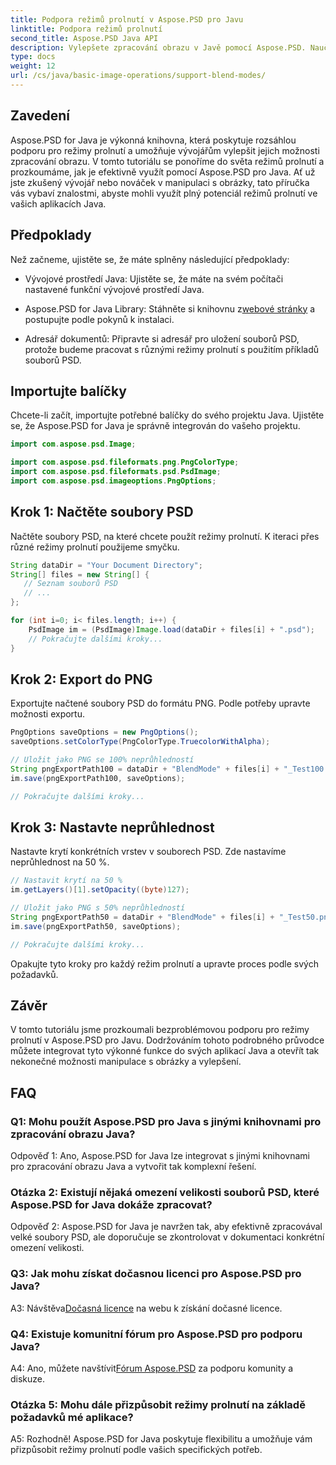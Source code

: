 ```yaml
---
title: Podpora režimů prolnutí v Aspose.PSD pro Javu
linktitle: Podpora režimů prolnutí
second_title: Aspose.PSD Java API
description: Vylepšete zpracování obrazu v Javě pomocí Aspose.PSD. Naučte se využívat režimy prolnutí pro úžasné efekty.
type: docs
weight: 12
url: /cs/java/basic-image-operations/support-blend-modes/
---
```

## Zavedení

Aspose.PSD for Java je výkonná knihovna, která poskytuje rozsáhlou podporu pro režimy prolnutí a umožňuje vývojářům vylepšit jejich možnosti zpracování obrazu. V tomto tutoriálu se ponoříme do světa režimů prolnutí a prozkoumáme, jak je efektivně využít pomocí Aspose.PSD pro Java. Ať už jste zkušený vývojář nebo nováček v manipulaci s obrázky, tato příručka vás vybaví znalostmi, abyste mohli využít plný potenciál režimů prolnutí ve vašich aplikacích Java.

## Předpoklady

Než začneme, ujistěte se, že máte splněny následující předpoklady:

- Vývojové prostředí Java: Ujistěte se, že máte na svém počítači nastavené funkční vývojové prostředí Java.

- Aspose.PSD for Java Library: Stáhněte si knihovnu z[webové stránky](https://releases.aspose.com/psd/java/) a postupujte podle pokynů k instalaci.

- Adresář dokumentů: Připravte si adresář pro uložení souborů PSD, protože budeme pracovat s různými režimy prolnutí s použitím příkladů souborů PSD.

## Importujte balíčky

Chcete-li začít, importujte potřebné balíčky do svého projektu Java. Ujistěte se, že Aspose.PSD for Java je správně integrován do vašeho projektu.

```java
import com.aspose.psd.Image;

import com.aspose.psd.fileformats.png.PngColorType;
import com.aspose.psd.fileformats.psd.PsdImage;
import com.aspose.psd.imageoptions.PngOptions;
```

## Krok 1: Načtěte soubory PSD

Načtěte soubory PSD, na které chcete použít režimy prolnutí. K iteraci přes různé režimy prolnutí použijeme smyčku.

```java
String dataDir = "Your Document Directory";
String[] files = new String[] {
   // Seznam souborů PSD
   // ...
};

for (int i=0; i< files.length; i++) {
    PsdImage im = (PsdImage)Image.load(dataDir + files[i] + ".psd");
    // Pokračujte dalšími kroky...
}
```

## Krok 2: Export do PNG

Exportujte načtené soubory PSD do formátu PNG. Podle potřeby upravte možnosti exportu.

```java
PngOptions saveOptions = new PngOptions();
saveOptions.setColorType(PngColorType.TruecolorWithAlpha);

// Uložit jako PNG se 100% neprůhledností
String pngExportPath100 = dataDir + "BlendMode" + files[i] + "_Test100.png";
im.save(pngExportPath100, saveOptions);

// Pokračujte dalšími kroky...
```

## Krok 3: Nastavte neprůhlednost

Nastavte krytí konkrétních vrstev v souborech PSD. Zde nastavíme neprůhlednost na 50 %.

```java
// Nastavit krytí na 50 %
im.getLayers()[1].setOpacity((byte)127);

// Uložit jako PNG s 50% neprůhledností
String pngExportPath50 = dataDir + "BlendMode" + files[i] + "_Test50.png";
im.save(pngExportPath50, saveOptions);

// Pokračujte dalšími kroky...
```

Opakujte tyto kroky pro každý režim prolnutí a upravte proces podle svých požadavků.

## Závěr

V tomto tutoriálu jsme prozkoumali bezproblémovou podporu pro režimy prolnutí v Aspose.PSD pro Javu. Dodržováním tohoto podrobného průvodce můžete integrovat tyto výkonné funkce do svých aplikací Java a otevřít tak nekonečné možnosti manipulace s obrázky a vylepšení.

## FAQ

### Q1: Mohu použít Aspose.PSD pro Java s jinými knihovnami pro zpracování obrazu Java?

Odpověď 1: Ano, Aspose.PSD for Java lze integrovat s jinými knihovnami pro zpracování obrazu Java a vytvořit tak komplexní řešení.

### Otázka 2: Existují nějaká omezení velikosti souborů PSD, které Aspose.PSD for Java dokáže zpracovat?

Odpověď 2: Aspose.PSD for Java je navržen tak, aby efektivně zpracovával velké soubory PSD, ale doporučuje se zkontrolovat v dokumentaci konkrétní omezení velikosti.

### Q3: Jak mohu získat dočasnou licenci pro Aspose.PSD pro Java?

 A3: Návštěva[Dočasná licence](https://purchase.aspose.com/temporary-license/) na webu k získání dočasné licence.

### Q4: Existuje komunitní fórum pro Aspose.PSD pro podporu Java?

 A4: Ano, můžete navštívit[Fórum Aspose.PSD](https://forum.aspose.com/c/psd/34) za podporu komunity a diskuze.

### Otázka 5: Mohu dále přizpůsobit režimy prolnutí na základě požadavků mé aplikace?

A5: Rozhodně! Aspose.PSD for Java poskytuje flexibilitu a umožňuje vám přizpůsobit režimy prolnutí podle vašich specifických potřeb.